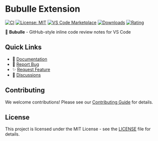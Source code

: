 # Bubulle Extension

[![CI](https://github.com/joey/bubulle/workflows/CI/badge.svg)](https://github.com/joey/bubulle/actions)
[![License: MIT](https://img.shields.io/badge/License-MIT-yellow.svg)](https://opensource.org/licenses/MIT)
[![VS Code Marketplace](https://img.shields.io/visual-studio-marketplace/v/joey.bubulle)](https://marketplace.visualstudio.com/items?itemName=joey.bubulle)
[![Downloads](https://img.shields.io/visual-studio-marketplace/d/joey.bubulle)](https://marketplace.visualstudio.com/items?itemName=joey.bubulle)
[![Rating](https://img.shields.io/visual-studio-marketplace/r/joey.bubulle)](https://marketplace.visualstudio.com/items?itemName=joey.bubulle)

🫧 **Bubulle** - GitHub-style inline code review notes for VS Code

## Quick Links

- 📖 [Documentation](https://github.com/joey/bubulle#readme)
- 🐛 [Report Bug](https://github.com/joey/bubulle/issues/new?template=bug_report.md)
- ✨ [Request Feature](https://github.com/joey/bubulle/issues/new?template=feature_request.md)
- 💬 [Discussions](https://github.com/joey/bubulle/discussions)

## Contributing

We welcome contributions! Please see our [Contributing Guide](CONTRIBUTING.md) for details.

## License

This project is licensed under the MIT License - see the [LICENSE](LICENSE) file for details.
